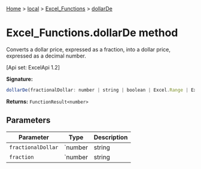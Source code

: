 [Home](./index) &gt; [local](local.md) &gt; [Excel\_Functions](local.excel_functions.md) &gt; [dollarDe](local.excel_functions.dollarde.md)

# Excel\_Functions.dollarDe method

Converts a dollar price, expressed as a fraction, into a dollar price, expressed as a decimal number. 

 \[Api set: ExcelApi 1.2\]

**Signature:**
```javascript
dollarDe(fractionalDollar: number | string | boolean | Excel.Range | Excel.RangeReference | Excel.FunctionResult<any>, fraction: number | string | boolean | Excel.Range | Excel.RangeReference | Excel.FunctionResult<any>): FunctionResult<number>;
```
**Returns:** `FunctionResult<number>`

## Parameters

|  Parameter | Type | Description |
|  --- | --- | --- |
|  `fractionalDollar` | `number | string | boolean | Excel.Range | Excel.RangeReference | Excel.FunctionResult<any>` |  |
|  `fraction` | `number | string | boolean | Excel.Range | Excel.RangeReference | Excel.FunctionResult<any>` |  |

